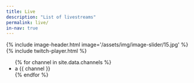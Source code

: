 ```yaml
---
title: Live
description: "List of livestreams"
permalink: live/
in-nav: true
---
```


{% include image-header.html image='/assets/img/image-slider/15.jpg' %}
{% include twitch-player.html %}

<div class="container my-4">
  <ul>
    {% for channel in site.data.channels %}
      <li>
        a <!-- dummy character to see if it loops correctly -->
        {{ channel }}
      </li>
    {% endfor %}
  </ul>
</div>
